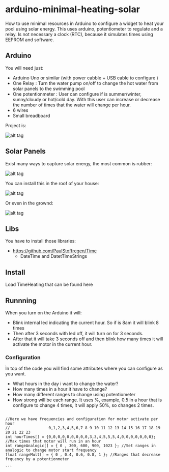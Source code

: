 # arduino-minimal-heating-solar

How to use minimal resources in Arduino to configure a widget to heat your pool using solar energy.
This uses arduino, potentiometer to regulate and a relay. Is not necessary a clock (RTC), because it simulates times using EEPROM and software.

## Arduino

You will need just:

* Arduino Uno or similar (with power cabble + USB cable to configure )
* One Relay : Turn the water pump on/off to change the hot water from solar panels to the swimming pool
* One potentionmeter : User can configure if is summer/winter,  sunny/cloudy or hot/cold day. With this user can increase or decrease the number of times that the water will change per hour. 
* 6 wires 
* Small breadboard

Project is:

![alt tag](https://raw.github.com/mariohmol/arduino-minimal-heating-solar/master/minheating.png)


## Solar Panels

Exist many ways to capture solar energy, the most common is rubber:

![alt tag](https://raw.github.com/mariohmol/arduino-solar-heating/master/solarheating.jpg)

You can install this in the roof of your house:

![alt tag](https://raw.github.com/mariohmol/arduino-solar-heating/master/ontop.jpg)

Or even in the grownd:

![alt tag](https://raw.github.com/mariohmol/arduino-solar-heating/master/onfloor.jpg)

## Libs

You have to install those libraries:

* https://github.com/PaulStoffregen/Time
   * DateTime and DatetTimeStrings

## Install

Load TimeHeating that can be found here


## Runnning

When you turn on the Arduino it will:

* Blink internal led indicating the current hour. So if is 8am it will blink 8 times
* Then after 3 seconds with led off, it will turn on for 3 seconds.
* After that it will take 3 seconds off and then blink how many times it will activate the motor in the current hour.

### Configuration

Ìn top of the code you will find some attributes where you can configure as you want. 

* What hours in the day i want to change the water?
* How many times in a hour it have to change?
* How many different ranges to change using potentiometer
* How strong will be each range. It uses %, example, 0.5 in a hour that is configure to change 4 times, it will apply 50%, so changes 2 times.

````

//Here we have frequencies and configuration for motor activate per hour
//                 0,1,2,3,4,5,6,7 8 9 10 11 12 13 14 15 16 17 18 19 20 21 22 23
int hourTimes[] = {0,0,0,0,0,0,0,0,0,3,3,4,5,5,5,4,0,0,0,0,0,0,0}; //Max times that motor will run in an hour
int rangeAnalogic[] = { 0 , 300, 600, 900, 1023 }; //Set ranges in analogic to change motor start frequency
float rangeMult[] = { 0 , 0.4, 0.6, 0.8, 1 }; //Ranges that decrease frquency by a potentionmeter

```


